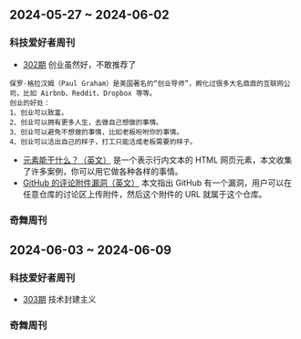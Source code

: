 ## 2024-05-27 ~ 2024-06-02
### 科技爱好者周刊
* [302期](https://github.com/ruanyf/weekly/blob/master/docs/issue-302.md) 创业虽然好，不敢推荐了
```
保罗·格拉汉姆（Paul Graham）是美国著名的“创业导师”，孵化过很多大名鼎鼎的互联网公司，比如 Airbnb、Reddit、Dropbox 等等。
创业的好处：
1、创业可以致富。
2、创业可以拥有更多人生，去做自己想做的事情。
3、创业可以避免不想做的事情，比如老板吩咐你的事情。
4、创业可以活出自己的样子，打工只能活成老板需要的样子。
```
* [<span>元素能干什么？（英文）](https://onlyspans.net/) <span>是一个表示行内文本的 HTML 网页元素，本文收集了许多案例，你可以用它做各种各样的事情。
* [GitHub 的评论附件漏洞（英文）](https://www.bleepingcomputer.com/news/security/github-comments-abused-to-push-malware-via-microsoft-repo-urls/) 本文指出 GitHub 有一个漏洞，用户可以在任意仓库的讨论区上传附件，然后这个附件的 URL 就属于这个仓库。


### 奇舞周刊

## 2024-06-03 ~ 2024-06-09
### 科技爱好者周刊
* [303期](https://github.com/ruanyf/weekly/blob/master/docs/issue-303.md) 技术封建主义


### 奇舞周刊